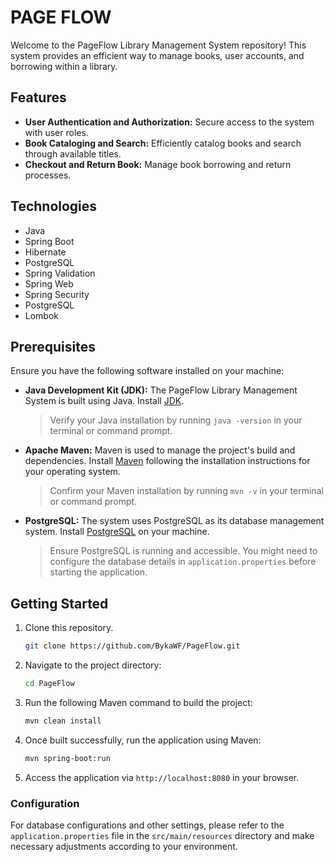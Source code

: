# PAGE FLOW

Welcome to the PageFlow Library Management System repository! This system provides an efficient way to manage books, user accounts, and borrowing within a library.

## Features

- **User Authentication and Authorization:** Secure access to the system with user roles.
- **Book Cataloging and Search:** Efficiently catalog books and search through available titles.
- **Checkout and Return Book:** Manage book borrowing and return processes.

## Technologies

- Java
- Spring Boot
- Hibernate
- PostgreSQL 
- Spring Validation
- Spring Web
- Spring Security
- PostgreSQL 
- Lombok

## Prerequisites

Ensure you have the following software installed on your machine:

- **Java Development Kit (JDK):** The PageFlow Library Management System is built using Java. Install [JDK](https://www.oracle.com/java/technologies/downloads/).
  
  > Verify your Java installation by running `java -version` in your terminal or command prompt.

- **Apache Maven:** Maven is used to manage the project's build and dependencies. Install [Maven](https://maven.apache.org/download.cgi) following the installation instructions for your operating system.
  
  > Confirm your Maven installation by running `mvn -v` in your terminal or command prompt.

- **PostgreSQL:** The system uses PostgreSQL as its database management system. Install [PostgreSQL](https://www.postgresql.org/download/) on your machine.
  
  > Ensure PostgreSQL is running and accessible. You might need to configure the database details in `application.properties` before starting the application.


## Getting Started

1. Clone this repository.
   ```bash
   git clone https://github.com/BykaWF/PageFlow.git
2. Navigate to the project directory:
   ```bash
   cd PageFlow

3. Run the following Maven command to build the project:
   ```bash
   mvn clean install

4. Once built successfully, run the application using Maven:
   ```bash
   mvn spring-boot:run
5. Access the application via `http://localhost:8080` in your browser.

### Configuration

For database configurations and other settings, please refer to the `application.properties` file in the `src/main/resources` directory and make necessary adjustments according to your environment.
